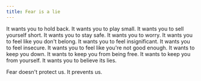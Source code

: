 ```yaml
---
title: Fear is a lie
---
```


It wants you to hold back. It wants you to play small. It wants you to sell yourself short. It wants you to stay safe. It wants you to worry. It wants you to feel like you don't belong. It wants you to feel insignificant. It wants you to feel insecure. It wants you to feel like you're not good enough. It wants to keep you down. It wants to keep you from being free. It wants to keep you from yourself. It wants you to believe its lies.

Fear doesn't protect us. It prevents us.
